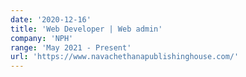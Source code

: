 ```yaml
---
date: '2020-12-16'
title: 'Web Developer | Web admin'
company: 'NPH'
range: 'May 2021 - Present'
url: 'https://www.navachethanapublishinghouse.com/'
---
```

